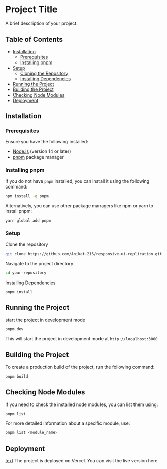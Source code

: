 # Project Title

A brief description of your project.

## Table of Contents

-  [Installation](#installation)
   -  [Prerequisites](#prerequisites)
   -  [Installing pnpm](#installing-pnpm)
-  [Setup](#setup)
   -  [Cloning the Repository](#cloning-the-repository)
   -  [Installing Dependencies](#installing-dependencies)
-  [Running the Project](#running-the-project)
-  [Building the Project](#building-the-project)
-  [Checking Node Modules](#checking-node-modules)
-  [Deployment](#deployment)

## Installation

### Prerequisites

Ensure you have the following installed:

-  [Node.js](https://nodejs.org/) (version 14 or later)
-  [pnpm](https://pnpm.io/) package manager

### Installing pnpm

If you do not have `pnpm` installed, you can install it using the following command:

```sh
npm install -g pnpm
```

Alternatively, you can use other package managers like npm or yarn to install pnpm:

```sh
yarn global add pnpm
```

### Setup

Clone the repository

```sh
git clone https://github.com/Aniket-216/responsive-ui-replication.git
```

Navigate to the project directory

```sh
cd your-repository
```

Installing Dependencies

```sh
pnpm install
```

## Running the Project

start the project in development mode

```sh
pnpm dev
```

This will start the project in development mode at `http://localhost:3000`

## Building the Project

To create a production build of the project, run the following command:

```sh
pnpm build
```

## Checking Node Modules

If you need to check the installed node modules, you can list them using:

```sh
pnpm list
```

For more detailed information about a specific module, use:

```sh
pnpm list <module_name>
```

## Deployment

[text](https://responsive-ui-replication.vercel.app/)
The project is deployed on Vercel. You can visit the live version here.
